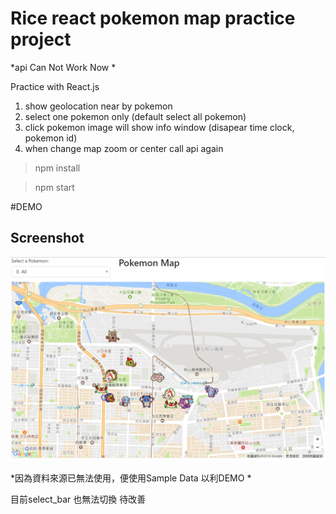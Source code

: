 
# Rice react pokemon map practice project

*api Can Not Work Now *

Practice with React.js

1. show geolocation near by pokemon
2. select one pokemon only (default select all pokemon)
3. click pokemon image will show info window (disapear time clock, pokemon id)
4. when change map zoom or center call api again


>npm install 

>npm start

#DEMO

## Screenshot
![alt text](https://github.com/rice0102/poke_radar/blob/master/screenshot.PNG "poke_radar")


*因為資料來源已無法使用，便使用Sample Data 以利DEMO * 

目前select_bar 也無法切換 待改善

